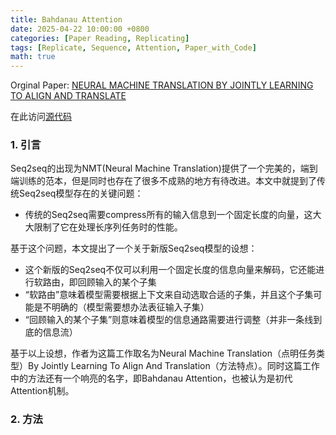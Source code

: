 ```yaml
---
title: Bahdanau Attention
date: 2025-04-22 10:00:00 +0800
categories: [Paper Reading, Replicating]
tags: [Replicate, Sequence, Attention, Paper_with_Code]
math: true
---
```


Orginal Paper:  [NEURAL MACHINE TRANSLATION BY JOINTLY LEARNING TO ALIGN AND TRANSLATE](https://arxiv.org/pdf/1409.0473)

在此访问[源代码](https://github.com/zhengyang-2002/Paper_reading-Replicating/blob/main/Code/Seq2seq.ipynb)



### 1. 引言

Seq2seq的出现为NMT(Neural Machine Translation)提供了一个完美的，端到端训练的范本，但是同时也存在了很多不成熟的地方有待改进。本文中就提到了传统Seq2seq模型存在的关键问题：

+ 传统的Seq2seq需要compress所有的输入信息到一个固定长度的向量，这大大限制了它在处理长序列任务时的性能。

基于这个问题，本文提出了一个关于新版Seq2seq模型的设想：

+ 这个新版的Seq2seq不仅可以利用一个固定长度的信息向量来解码，它还能进行软路由，即回顾输入的某个子集
+ “软路由”意味着模型需要根据上下文来自动选取合适的子集，并且这个子集可能是不明确的（模型需要想办法表征输入子集）
+ “回顾输入的某个子集”则意味着模型的信息通路需要进行调整（并非一条线到底的信息流）

基于以上设想，作者为这篇工作取名为Neural Machine Translation（点明任务类型）By Jointly Learning To Align And Translation（方法特点）。同时这篇工作中的方法还有一个响亮的名字，即Bahdanau Attention，也被认为是初代Attention机制。

### 2. 方法

















